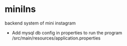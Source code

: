 # miniIns
backend system of mini instagram


* Add mysql db config in properties to run the program
/src/main/resources/application.properties

